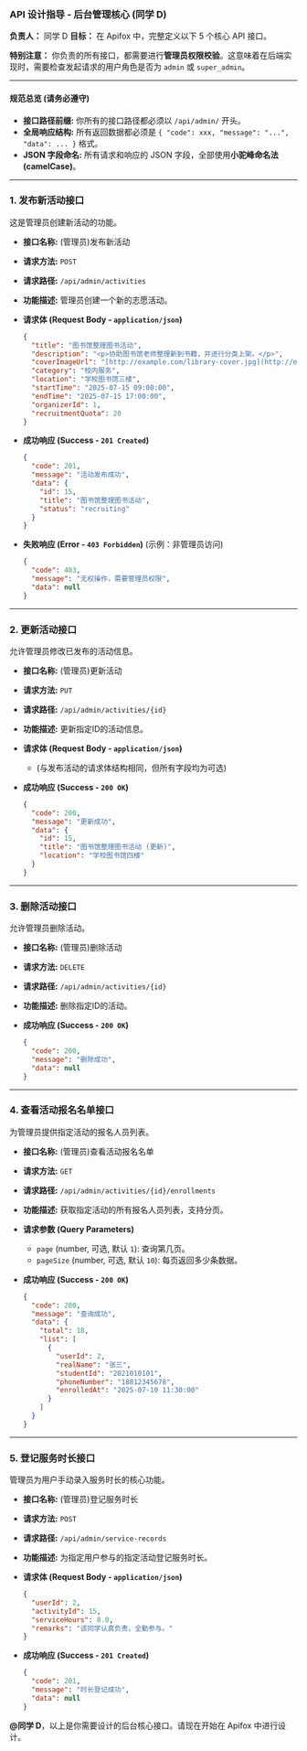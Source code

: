 ### API 设计指导 - 后台管理核心 (同学 D)

**负责人：** 同学 D
**目标：** 在 Apifox 中，完整定义以下 5 个核心 API 接口。

**特别注意：** 你负责的所有接口，都需要进行**管理员权限校验**。这意味着在后端实现时，需要检查发起请求的用户角色是否为 `admin` 或 `super_admin`。

---

#### 规范总览 (请务必遵守)

* **接口路径前缀:** 你所有的接口路径都必须以 `/api/admin/` 开头。
* **全局响应结构:** 所有返回数据都必须是 `{ "code": xxx, "message": "...", "data": ... }` 格式。
* **JSON 字段命名:** 所有请求和响应的 JSON 字段，全部使用**小驼峰命名法 (camelCase)**。

---

### 1. 发布新活动接口

这是管理员创建新活动的功能。

* **接口名称:** (管理员)发布新活动
* **请求方法:** `POST`
* **请求路径:** `/api/admin/activities`
* **功能描述:** 管理员创建一个新的志愿活动。

* **请求体 (Request Body - `application/json`)**
    ```json
    {
      "title": "图书馆整理图书活动",
      "description": "<p>协助图书馆老师整理新到书籍，并进行分类上架。</p>",
      "coverImageUrl": "[http://example.com/library-cover.jpg](http://example.com/library-cover.jpg)",
      "category": "校内服务",
      "location": "学校图书馆三楼",
      "startTime": "2025-07-15 09:00:00",
      "endTime": "2025-07-15 17:00:00",
      "organizerId": 1,
      "recruitmentQuota": 20
    }
    ```

* **成功响应 (Success - `201 Created`)**
    ```json
    {
      "code": 201,
      "message": "活动发布成功",
      "data": {
        "id": 15,
        "title": "图书馆整理图书活动",
        "status": "recruiting"
      }
    }
    ```

* **失败响应 (Error - `403 Forbidden`)** (示例：非管理员访问)
    ```json
    {
      "code": 403,
      "message": "无权操作，需要管理员权限",
      "data": null
    }
    ```

---

### 2. 更新活动接口

允许管理员修改已发布的活动信息。

* **接口名称:** (管理员)更新活动
* **请求方法:** `PUT`
* **请求路径:** `/api/admin/activities/{id}`
* **功能描述:** 更新指定ID的活动信息。

* **请求体 (Request Body - `application/json`)**
    * (与发布活动的请求体结构相同，但所有字段均为可选)

* **成功响应 (Success - `200 OK`)**
    ```json
    {
      "code": 200,
      "message": "更新成功",
      "data": {
        "id": 15,
        "title": "图书馆整理图书活动 (更新)",
        "location": "学校图书馆四楼"
      }
    }
    ```

---

### 3. 删除活动接口

允许管理员删除活动。

* **接口名称:** (管理员)删除活动
* **请求方法:** `DELETE`
* **请求路径:** `/api/admin/activities/{id}`
* **功能描述:** 删除指定ID的活动。

* **成功响应 (Success - `200 OK`)**
    ```json
    {
      "code": 200,
      "message": "删除成功",
      "data": null
    }
    ```

---

### 4. 查看活动报名名单接口

为管理员提供指定活动的报名人员列表。

* **接口名称:** (管理员)查看活动报名名单
* **请求方法:** `GET`
* **请求路径:** `/api/admin/activities/{id}/enrollments`
* **功能描述:** 获取指定活动的所有报名人员列表，支持分页。

* **请求参数 (Query Parameters)**
    * `page` (number, 可选, 默认 `1`): 查询第几页。
    * `pageSize` (number, 可选, 默认 `10`): 每页返回多少条数据。

* **成功响应 (Success - `200 OK`)**
    ```json
    {
      "code": 200,
      "message": "查询成功",
      "data": {
        "total": 18,
        "list": [
          {
            "userId": 2,
            "realName": "张三",
            "studentId": "2021010101",
            "phoneNumber": "18812345678",
            "enrolledAt": "2025-07-10 11:30:00"
          }
        ]
      }
    }
    ```

---

### 5. 登记服务时长接口

管理员为用户手动录入服务时长的核心功能。

* **接口名称:** (管理员)登记服务时长
* **请求方法:** `POST`
* **请求路径:** `/api/admin/service-records`
* **功能描述:** 为指定用户参与的指定活动登记服务时长。

* **请求体 (Request Body - `application/json`)**
    ```json
    {
      "userId": 2,
      "activityId": 15,
      "serviceHours": 8.0,
      "remarks": "该同学认真负责，全勤参与。"
    }
    ```

* **成功响应 (Success - `201 Created`)**
    ```json
    {
      "code": 201,
      "message": "时长登记成功",
      "data": null
    }
    ```

**@同学 D**，以上是你需要设计的后台核心接口。请现在开始在 Apifox 中进行设计。
